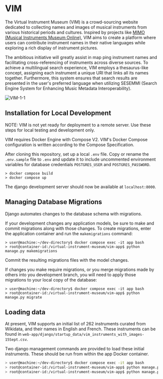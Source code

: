 # VIM
The Virtual Instrument Museum (VIM) is a crowd-sourcing website dedicated to collecting names and images of musical instruments from various historical periods and cultures. Inspired by projects like [MIMO (Musical Instruments Museum Online)](https://mimo-international.com/MIMO/accueil-ermes.aspx), VIM aims to create a platform where users can contribute instrument names in their native languages while exploring a rich display of instrument pictures.

The ambitious initiative will greatly assist in map
ping instrument names and facilitating cross-referencing of instruments across diverse sources. To achieve a multilingual search experience, VIM employs a thesaurus-like concept, assigning each instrument a unique URI that links all its names together. Furthermore, this system ensures that search results are presented in the user's preferred language when utilizing SESEMMI (Search Engine System for Enhancing Music Metadata Interoperability).

![VIM-1-1](https://github.com/DDMAL/VIM/assets/61984039/cf808948-11be-459b-9060-55220dbbade6)

## Installation for Local Development

NOTE: VIM is not yet ready for deployment to a remote server. Use these steps for local testing and development only.

VIM requires Docker Engine with Compose V2. VIM's Docker Compose configuration is written according to the Compose Specification. 

After cloning this repository, set up a local `.env` file. Copy or rename the `.env.sample` file to `.env` and update it to include uncommented environment variables for database credentials `POSTGRES_USER` and `POSTGRES_PASSWORD`. 

```console
> docker compose build
> docker compose up
```

The django development server should now be available at `localhost:8000`.

## Managing Database Migrations

Django automates changes to the database schema with migrations.

If your development changes any application models, be sure to make and commit migrations along with those changes. To create migrations, enter the application container and run the `makemigrations` command:

```console
> user@machine:~/dev-directory$ docker compose exec -it app bash
> root@container-id:/virtual-instrument-museum/vim-app$ python manage.py makemigrations
```

Commit the resulting migrations files with the model changes.

If changes you make require migrations, or you merge migrations made by others into you development branch, you will need to apply those migrations to your local copy of the database:

```console
> user@machine:~/dev-directory$ docker compose exec -it app bash
> root@container-id:/virtual-instrument-museum/vim-app$ python manage.py migrate
```

## Loading data

At present, VIM supports an initial list of 262 instruments curated from Wikidata, and their names in English and French. These instruments can be found in `web-app/django/startup_data/vim_instruments_with_images-15Sept.csv`.

Two django management commands are provided to load these initial instruments. These should be run from within the app Docker container.

```bash
> user@machine:~/dev-directory$ docker compose exec -it app bash
> root@container-id:/virtual-instrument-museum/vim-app$ python manage.py import_languages
> root@container-id:/virtual-instrument-museum/vim-app$ python manage.py import_instruments
```